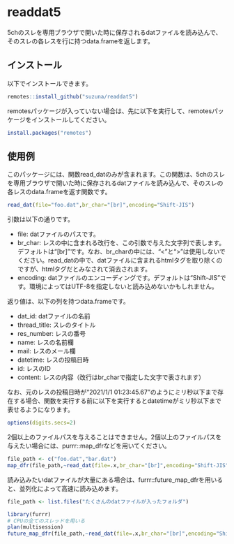 
<!-- README.md is generated from README.Rmd. Please edit that file -->

# readdat5

5chのスレを専用ブラウザで開いた時に保存されるdatファイルを読み込んで、そのスレの各レスを行に持つdata.frameを返します。

<!-- badges: start -->

<!-- badges: end -->

## インストール

以下でインストールできます。

``` r
remotes::install_github("suzuna/readdat5")
```

remotesパッケージが入っていない場合は、先に以下を実行して、remotesパッケージをインストールしてください。

``` r
install.packages("remotes")
```

## 使用例

このパッケージには、関数read\_datのみが含まれます。この関数は、5chのスレを専用ブラウザで開いた時に保存されるdatファイルを読み込んで、そのスレの各レスのdata.frameを返す関数です。

``` r
read_dat(file="foo.dat",br_char="[br]",encoding="Shift-JIS")
```

引数は以下の通りです。

  - file: datファイルのパスです。
  - br\_char:
    レスの中に含まれる改行を、この引数で与えた文字列で表します。デフォルトは“\[br\]”です。なお、br\_charの中には、“\<”と“\>”は使用しないでください。read\_datの中で、datファイルに含まれるhtmlタグを取り除くのですが、htmlタグだとみなされて消去されます。
  - encoding:
    datファイルのエンコーディングです。デフォルトは“Shift-JIS”です。環境によってはUTF-8を指定しないと読み込めないかもしれません。

返り値は、以下の列を持つdata.frameです。

  - dat\_id: datファイルの名前
  - thread\_title: スレのタイトル
  - res\_number: レスの番号
  - name: レスの名前欄
  - mail: レスのメール欄
  - datetime: レスの投稿日時
  - id: レスのID
  - content: レスの内容（改行はbr\_charで指定した文字で表されます）

なお、元のレスの投稿日時が“2021/1/1
01:23:45.67”のようにミリ秒以下まで存在する場合、関数を実行する前に以下を実行するとdatetimeがミリ秒以下まで表せるようになります。

``` r
options(digits.secs=2)
```

2個以上のファイルパスを与えることはできません。2個以上のファイルパスを与えたい場合には、purrr::map\_dfrなどを用いてください。

``` r
file_path <- c("foo.dat","bar.dat")
map_dfr(file_path,~read_dat(file=.x,br_char="[br]",encoding="Shift-JIS"))
```

読み込みたいdatファイルが大量にある場合は、furrr::future\_map\_dfrを用いると、並列化によって高速に読み込めます。

``` r
file_path <- list.files("たくさんのdatファイルが入ったフォルダ")

library(furrr)
# CPUの全てのスレッドを用いる
plan(multisession)
future_map_dfr(file_path,~read_dat(file=.x,br_char="[br]",encoding="Shift-JIS"),.progress=TRUE)
```
